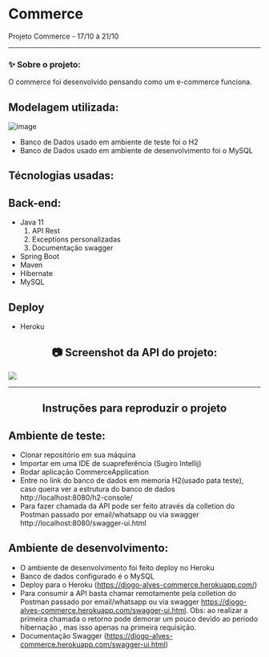 # Commerce
Projeto Commerce - 17/10 à 21/10


_________

  
### ✨ Sobre o projeto:
O commerce foi desenvolvido pensando como um e-commerce funciona.
 
## Modelagem utilizada:

![image](https://user-images.githubusercontent.com/62778974/196843617-7281da53-b829-4367-9492-12ebb102b7b7.png)

* Banco de Dados usado em ambiente de teste foi o H2
* Banco de Dados usado em ambiente de desenvolvimento foi o MySQL
 
## Técnologias usadas:

## Back-end:

* Java 11
  1. API Rest
  2. Exceptions personalizadas
  3. Documentação swagger
* Spring Boot
* Maven
* Hibernate
* MySQL

## Deploy

* Heroku


 
<h2 align="center"> 📷 Screenshot da API do projeto: </h2>
<p align="center"></p>
<img src="https://user-images.githubusercontent.com/62778974/196845405-390a4c3b-6892-4f21-a29c-e5ce31e3ab7e.png">

_________

<h2 align="center"> Instruções para reproduzir o projeto</h2>

## Ambiente de teste:

* Clonar repositório em sua máquina
* Importar em uma IDE de suapreferência (Sugiro Intellij)
* Rodar aplicação CommerceApplication
* Entre no link do banco de dados em memoria H2(usado pata teste), caso queira ver a estrutura do banco de dados http://localhost:8080/h2-console/
* Para fazer chamada da API pode ser feito através da colletion do Postman passado por email/whatsapp ou via swagger http://localhost:8080/swagger-ui.html

## Ambiente de desenvolvimento:

* O ambiente de desenvolvimento foi feito deploy no Heroku
* Banco de dados configurado é o MySQL
* Deploy para o Heroku (https://diogo-alves-commerce.herokuapp.com/)
* Para consumir a API basta chamar remotamente pela colletion do Postman passado por email/whatsapp ou via swagger https://diogo-alves-commerce.herokuapp.com/swagger-ui.html. Obs: ao realizar a primeira chamada o retorno pode demorar um pouco devido ao periodo hibernação , mas isso apenas na primeira requisição.
* Documentação Swagger (https://diogo-alves-commerce.herokuapp.com/swagger-ui.html)
